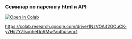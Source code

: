 ### Семинар по парсингу html и API

<a target="_blank" href="https://colab.research.google.com/drive/1R4lRXkvIrN6T5F2gVAQLood7OnRZ8xoy">
  <img src="https://colab.research.google.com/assets/colab-badge.svg" alt="Open In Colab"/>
</a>

<br>

https://colab.research.google.com/drive/1NzVOA42GOuCK-y7Hij2YZIsxpheDpRMw?authuser=1
